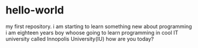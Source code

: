 # hello-world
my first repository. i am starting to learn something new about programming
i am eighteen years boy whoose going to learn programming in cool IT university called Innopolis University(IU)
how are you today?
